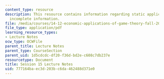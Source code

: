 ```yaml
---
content_type: resource
description: This resource contains information regarding static applications with
  incomplete information.
file: /media/courses/14-12-economic-applications-of-game-theory-fall-2012/777164baec3d203bc6da462488d371e0_MIT14_12F12_chapter15.pdf
file_type: application/pdf
learning_resource_types:
- Lecture Notes
ocw_type: OCWFile
parent_title: Lecture Notes
parent_type: CourseSection
parent_uid: 1d5cdcdc-df20-f36d-bd2e-c608c7db237e
resourcetype: Document
title: Session 15 Lecture Notes
uid: 777164ba-ec3d-203b-c6da-462488d371e0
---
```


